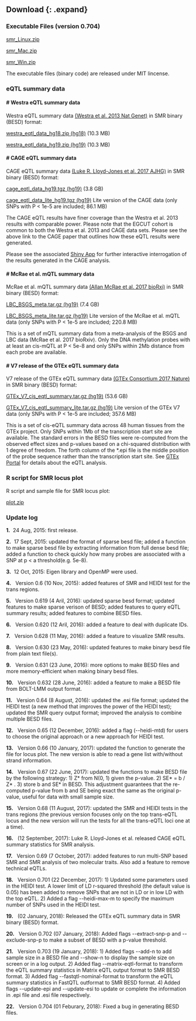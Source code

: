 
## Download {: .expand}
### Executable Files (version 0.704) 

[smr\_Linux.zip](download/smr_Linux.zip)

[smr\_Mac.zip](download/smr_Mac.zip)

[smr\_Win.zip](download/smr_Win.zip)

The executable files (binary code) are released under MIT lincense.

### eQTL summary data 

#### \# Westra eQTL summary data

Westra eQTL summary data [(Westra et al. 2013 Nat Genet)](http://www.ncbi.nlm.nih.gov/pubmed/24013639) in SMR
binary (BESD) format:

[westra\_eqtl\_data\_hg18.zip (hg18)](https://nextcloud.qriscloud.org.au/index.php/s/U6oh8SKSWfyfhT4) (10.3 MB)

[westra\_eqtl\_data\_hg19.zip (hg19)](https://nextcloud.qriscloud.org.au/index.php/s/b4uHQzoKAbGbSFc) (10.3 MB)


#### \# CAGE eQTL summary data

CAGE eQTL summary data [(Luke R. Lloyd-Jones et al. 2017 AJHG)](http://www.cell.com/ajhg/abstract/S0002-9297(16)30532-8) in SMR binary (BESD) format:

[cage\_eqtl\_data\_hg19.tgz (hg19)](https://nextcloud.qriscloud.org.au/index.php/s/52V62aEFNxrf8h7) (3.8 GB)

[cage\_eqtl\_data\_lite\_hg19.tgz (hg19)](https://nextcloud.qriscloud.org.au/index.php/s/nvGmXefCxiHPAz4) Lite version of the CAGE data (only SNPs with P < 1e-5 are included; 86.1 MB)

The CAGE eQTL results have finer coverage than the Westra et al. 2013
results with comparable power. Please note that the EGCUT cohort is
common to both the Westra et al. 2013 and CAGE data sets. Please see the
above link to the CAGE paper that outlines how these eQTL results were
generated.

Please see the associated [Shiny App](http://cnsgenomics.com/shiny/CAGE/) for further interactive
interrogation of the results generated in the CAGE analysis.

#### \# McRae et al. mQTL summary data

McRae et al. mQTL summary data [(Allan McRae et al. 2017 bioRxi)](https://www.biorxiv.org/content/early/2017/07/21/166710) in SMR binary (BESD) format:

[LBC\_BSGS\_meta.tar.gz (hg19)](https://nextcloud.qriscloud.org.au/index.php/s/v5WoHlCHGt2mm3r) (7.4 GB)

[LBC\_BSGS\_meta\_lite.tar.gz (hg19)](https://nextcloud.qriscloud.org.au/index.php/s/ceaMaixp98T0RBN) Lite version of the McRae et al. mQTL data (only SNPs with P < 1e-5 are included; 220.8 MB)

This is a set of mQTL summary data from a meta-analysis of the BSGS and LBC data (McRae et al. 2017 bioRxiv). Only the DNA methylation probes with at least an cis-mQTL at P < 5e-8 and only SNPs within 2Mb distance from each probe are available. 

#### \# V7 release of the GTEx eQTL summary data

V7 release of the GTEx eQTL summary data [(GTEx Consortium 2017 Nature)](https://www.nature.com/articles/nature24277) in SMR binary (BESD) format:

[GTEx\_V7\_cis\_eqtl\_summary.tar.gz (hg19)](https://nextcloud.qriscloud.org.au/index.php/s/ppnjr9vIpcCeMsR) (53.6 GB)

[GTEx\_V7\_cis\_eqtl\_summary\_lite.tar.gz (hg19)](https://nextcloud.qriscloud.org.au/index.php/s/4xMerGdkA7fY6uP) Lite version of the GTEx V7 data (only SNPs with P < 1e-5 are included; 357.6 MB)

This is a set of cis-eQTL summary data across 48 human tissues from the GTEx project. Only SNPs within 1Mb of the transcription start site are available. The standard errors in the BESD files were re-computed from the observed effect sizes and p-values based on a chi-squared distribution with 1 degree of freedom. The forth column of the *.epi file is the middle position of the probe sequence rather than the transcription start site. See [GTEx Portal](http://www.gtexportal.org/) for details about the eQTL analysis.

### R script for SMR locus plot 

R script and sample file for SMR locus plot:

[plot.zip](download/plot.zip)


### Update log 


**1.**  24 Aug, 2015: first release.

**2.**  17 Sept, 2015: updated the format of sparse besd file; added a
function to make sparse besd file by extracting information from full
dense besd file; added a function to check quickly how many probes are
associated with a SNP at p &lt; a threshold(e.g. 5e-8).

**3.**  12 Oct, 2015: Eigen library and OpenMP were used.

**4.**   Version 0.6 (10 Nov, 2015): added features of SMR and HEIDI
test for the trans regions.

**5.**   Version 0.619 (4 Aril, 2016): updated sparse besd format;
updated features to make sparse verison of BESD; added features to query
eQTL summary results; added features to combine BESD files.

**6.**   Version 0.620 (12 Aril, 2016): added a feature to deal with
duplicate IDs.

**7.**   Version 0.628 (11 May, 2016): added a feature to visualize SMR
results.

**8.**   Version 0.630 (23 May, 2016): updated features to make binary
besd file from plain text file(s).

**9.**   Version 0.631 (23 June, 2016): more options to make BESD files
and more memory-efficient when making binary besd files.

**10.**   Version 0.632 (28 June, 2016): added a feature to make a BESD
file from BOLT-LMM output format.

**11.**   Version 0.64 (8 August, 2016): updated the .esi file format;
updated the HEIDI test (a new method that improves the power of the
HEIDI test); updated the SMR query output format; improved the analysis
to combine multiple BESD files.

**12.**   Version 0.65 (12 December, 2016): added a flag (\--heidi-mtd)
for users to choose the original approach or a new approach for HEIDI
test.

**13.**   Version 0.66 (10 January, 2017): updated the function to
generate the file for locus plot. The new version is able to read a gene
list with/without strand information.

**14.**   Version 0.67 (22 June, 2017): updated the functions to make
BESD file by the following strategy: 1) Z\* from N(0, 1) given the
p-value. 2) SE\* = b / Z\* . 3) store b and SE\* in BESD. This
adjustment guarantees that the re-computed p-value from b and SE being
exact the same as the original p-value, useful for data with small
sample size.

**15.**   Version 0.68 (11 August, 2017): updated the SMR and HEIDI
tests in the trans regions (the previous version focuses only on the top
trans-eQTL locus and the new version will run the tests for all the
trans-eQTL loci one at a time).

**16.**   (12 September, 2017): Luke R. Lloyd-Jones et al. released CAGE
eQTL summary statistics for SMR analysis.

**17.**   Version 0.69 (7 October, 2017): added features to run
multi-SNP based SMR and SMR analysis of two molecular traits. Also add a
feature to remove technical eQTLs.

**18.**   Version 0.701 (22 December, 2017): 1) Updated some parameters used in the HEIDI test. A lower limit of LD r-squared threshold (the default value is 0.05) has been added to remove SNPs that are not in LD or in low LD with the top eQTL. 2) Added a flag --heidi-max-m to specify the maximum number of SNPs used in the HEIDI test. 

**19.**   (02 January, 2018): Released the GTEx eQTL summary data in SMR binary (BESD) format.

**20.**   Version 0.702 (07 January, 2018): Added flags --extract-snp-p and --exclude-snp-p to make a subset of BESD with a p-value threshold. 

**21.**   Version 0.703 (19 January, 2018): 1) Added flags --add-n to add sample size in a BESD file and --show-n to display the sample size on screen or in a log output. 2) Added flag --matrix-eqtl-format to transform the eQTL summary statistics in Matrix eQTL output format to SMR BESD format. 3) Added flag --fastqtl-nominal-format to transform the eQTL summary statistics in FastQTL outformat to SMR BESD format. 4) Added flags --update-epi and --update-esi to update or complete the information in .epi file and .esi file respectively.

**22.**   Version 0.704 (01 Feburary, 2018): Fixed a bug in generating BESD files. 

